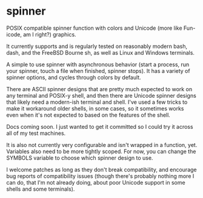 # spinner
POSIX compatible spinner function with colors and Unicode (more like Fun-icode, am I right?) graphics.

It currently supports and is regularly tested on reasonably modern bash, dash, and the FreeBSD Bourne sh, as well as Linux and Windows terminals. 

A simple to use spinner with asynchronous behavior (start a process, run your spinner, touch a file when finished, spinner stops). It has a variety of spinner options, and cycles through colors by default.

There are ASCII spinner designs that are pretty much expected to work on any terminal and POSIX-y shell, and then there are Unicode spinner designs that likely need a modern-ish terminal and shell. I've used a few tricks to make it workaround older shells, in some cases, so it sometimes works even when it's not expected to based on the features of the shell.

Docs coming soon. I just wanted to get it committed so I could try it across all of my test machines.

It is also not currently very configurable and isn't wrapped in a function, yet. Variables also need to be more tightly scoped. For now, you can change the SYMBOLS variable to choose which spinner design to use.

I welcome patches as long as they don't break compatibility, and encourage bug reports of compatibility issues (though there's probably nothing more I can do, that I'm not already doing, about poor Unicode support in some shells and some terminals).
